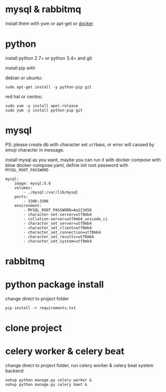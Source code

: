 

# mysql & rabbitmq

install them with yum or apt-get or [docker](https://github.com/LQBing/IngressHub/blob/master/DOCKER.md)

# python

install python 2.7+ or python 3.4+ and git

install pip with

debian or ubuntu:

    sudo apt-get install -y python-pip git

red hat or centos:

    sudo yum -y install epel-release
    sudo yum -y install python-pip git


# mysql

PS: please create db with character set `utf8mb4`, or error will caused by emoji character in message.

install mysql as you want, maybe you can run it with docker compose with blow docker-compose.yaml, define init root password with `MYSQL_ROOT_PASSWORD`

    mysql:
        image: mysql:5.6
        volumes:
            - ./mysql:/var/lib/mysql
        ports:
            - 3306:3306
        environment:
            - MYSQL_ROOT_PASSWORD=Aa123456
            - character-set-server=utf8mb4
            - collation-server=utf8mb4_unicode_ci
            - character_set_server=utf8mb4
            - character_set_client=utf8mb4
            - character_set_connection=utf8mb4
            - character_set_results=utf8mb4
            - character_set_system=utf8mb4

# rabbitmq

# python package install

change direct to project folder

    pip install -r requirements.txt

# clone project

# celery worker & celery beat

change direct to project folder, run celery worker & celery beat system backend

    nohup python manage.py celery worker &
    nohup python manage.py celery baet &




